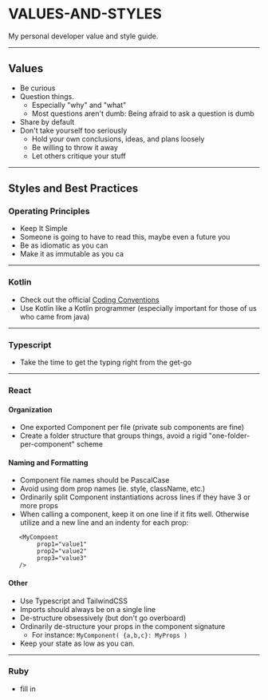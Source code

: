 # VALUES-AND-STYLES
My personal developer value and style guide.

---

## Values

* Be curious
* Question things. 
    * Especially "why" and "what"
    * Most questions aren't dumb: Being afraid to ask a question is dumb
* Share by default
* Don't take yourself too seriously
    * Hold your own conclusions, ideas, and plans loosely
    * Be willing to throw it away
    * Let others critique your stuff

---

## Styles and Best Practices

### Operating Principles
* Keep It Simple
* Someone is going to have to read this, maybe even a future you
* Be as idiomatic as you can
* Make it as immutable as you ca
---

### Kotlin

* Check out the official [Coding Conventions](https://kotlinlang.org/docs/coding-conventions.html)
* Use Kotlin like a Kotlin programmer (especially important for those of us who came from java)

---

### Typescript

* Take the time to get the typing right from the get-go

---

### React

#### Organization
* One exported Component per file (private sub components are fine)
* Create a folder structure that groups things, avoid a rigid "one-folder-per-component" scheme

#### Naming and Formatting 
* Component file names should be PascalCase
* Avoid using dom prop names (ie. style, className, etc.)
* Ordinarily split Component instantiations across lines if they have 3 or more props
* When calling a component, keep it on one line if it fits well. Otherwise utilize and a new line and an indenty for each prop:

```agsl
   <MyCompoent
        prop1="value1"
        prop2="value2"
        prop3="value3"
   />
```

#### Other
* Use Typescript and TailwindCSS
* Imports should always be on a single line
* De-structure obsessively (but don't go overboard)
* Ordinarily de-structure your props in the component signature 
    * For instance: `MyComponent( {a,b,c}: MyProps )`
* Keep your state as low as you can.

---

### Ruby

* fill in
